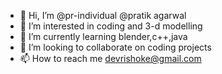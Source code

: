 - 👋 Hi, I’m @pr-individual @pratik agarwal
- 👀 I’m interested in coding and 3-d modelling
- 🌱 I’m currently learning blender,c++,java
- 💞️ I’m looking to collaborate on coding projects
- 📫 How to reach me devrishoke@gmail.com

<!---
pr-individual/pr-individual is a ✨ special ✨ repository because its `README.md` (this file) appears on your GitHub profile.
You can click the Preview link to take a look at your changes.
--->
